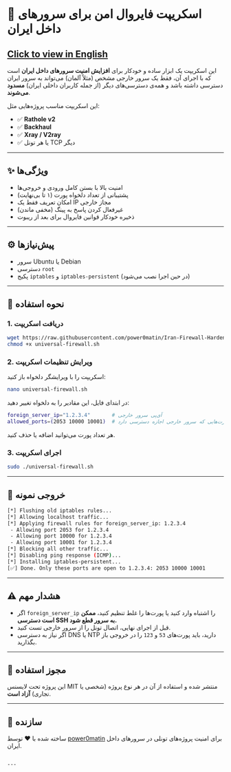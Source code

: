 # 🔐 اسکریپت فایروال امن برای سرورهای داخل ایران
## [Click to view in English](README.md)


این اسکریپت یک ابزار ساده و خودکار برای **افزایش امنیت سرورهای داخل ایران** است که با اجرای آن، فقط یک سرور خارجی مشخص (مثلاً آلمان) می‌تواند به سرور ایران دسترسی داشته باشد و همه‌ی دسترسی‌های دیگر (از جمله کاربران داخلی ایران) **مسدود می‌شوند**.

این اسکریپت مناسب پروژه‌هایی مثل:

- ✅ **Rathole v2**
- ✅ **Backhaul**
- ✅ **Xray / V2ray**
- ✅ یا هر تونل TCP دیگر

---

## ✨ ویژگی‌ها

- امنیت بالا با بستن کامل ورودی و خروجی‌ها
- پشتیبانی از تعداد دلخواه پورت (۱ تا بی‌نهایت)
- امکان تعریف فقط یک IP مجاز خارجی
- غیرفعال کردن پاسخ به پینگ (مخفی ماندن)
- ذخیره خودکار قوانین فایروال برای بعد از ریبوت

---

## ⚙️ پیش‌نیازها

- سرور Ubuntu یا Debian
- دسترسی `root`
- پکیج `iptables` و `iptables-persistent` (در حین اجرا نصب می‌شود)

---

## 🚀 نحوه استفاده

### 1. دریافت اسکریپت

```bash
wget https://raw.githubusercontent.com/power0matin/Iran-Firewall-Hardening-Script/main/universal-firewall.sh
chmod +x universal-firewall.sh
````

### 2. ویرایش تنظیمات اسکریپت

اسکریپت را با ویرایشگر دلخواه باز کنید:

```bash
nano universal-firewall.sh
```

در ابتدای فایل، این مقادیر را به دلخواه تغییر دهید:

```bash
foreign_server_ip="1.2.3.4"       # آی‌پی سرور خارجی
allowed_ports=(2053 10000 10001)  # لیست پورت‌هایی که سرور خارجی اجازه دسترسی دارد
```

هر تعداد پورت می‌توانید اضافه یا حذف کنید.

### 3. اجرای اسکریپت

```bash
sudo ./universal-firewall.sh
```

---

## 🧪 خروجی نمونه

```bash
[*] Flushing old iptables rules...
[*] Allowing localhost traffic...
[*] Applying firewall rules for foreign_server_ip: 1.2.3.4
 - Allowing port 2053 for 1.2.3.4
 - Allowing port 10000 for 1.2.3.4
 - Allowing port 10001 for 1.2.3.4
[*] Blocking all other traffic...
[*] Disabling ping response (ICMP)...
[*] Installing iptables-persistent...
[✅] Done. Only these ports are open to 1.2.3.4: 2053 10000 10001
```

---

## ⚠️ هشدار مهم

* اگر `foreign_server_ip` را اشتباه وارد کنید یا پورت‌ها را غلط تنظیم کنید، **ممکن است دسترسی SSH به سرور قطع شود.**
* قبل از اجرای نهایی، اتصال تونل را از سرور خارجی تست کنید.
* اگر نیاز به دسترسی DNS یا NTP دارید، باید پورت‌های `53` و `123` را در خروجی باز بگذارید.

---

## 📄 مجوز استفاده

این پروژه تحت لایسنس MIT منتشر شده و استفاده از آن در هر نوع پروژه (شخصی یا تجاری) **آزاد است**.

---

## 👤 سازنده

ساخته شده با ❤️ توسط [power0matin](https://github.com/power0matin) برای امنیت پروژه‌های تونلی در سرورهای داخل ایران.

```

---
